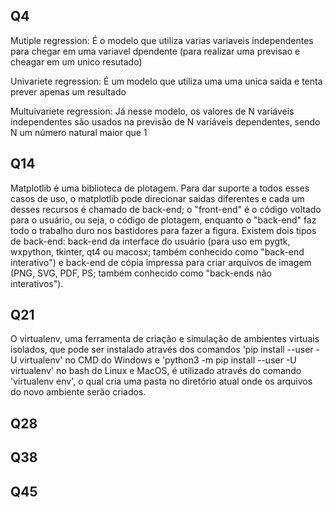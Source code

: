 Q4
 - 
Mutiple regression:
É o modelo que utiliza varias variaveis independentes para chegar em uma variavel dpendente (para realizar uma previsao e cheagar em um unico resutado)

Univariete regression:
É um modelo que utiliza uma uma unica saida e tenta prever apenas um resultado

Multuivariete regression:
Já nesse modelo, os valores de N variáveis independentes são usados na previsão de N variáveis dependentes, sendo N  um número natural maior que 1

Q14
 -
Matplotlib é uma biblioteca de plotagem.
Para dar suporte a todos esses casos de uso, o matplotlib pode direcionar saídas diferentes e cada um desses recursos é chamado de back-end; o "front-end" é o código voltado para o usuário, ou seja, o código de plotagem, enquanto o "back-end" faz todo o trabalho duro nos bastidores para fazer a figura. Existem dois tipos de back-end: back-end da interface do usuário (para uso em pygtk, wxpython, tkinter, qt4 ou macosx; também conhecido como "back-end interativo") e back-end de cópia impressa para criar arquivos de imagem (PNG, SVG, PDF, PS; também conhecido como "back-ends não interativos").

Q21
  -
O virtualenv, uma ferramenta de criação e simulação de ambientes virtuais isolados, que pode ser instalado através dos comandos 'pip install --user -U virtualenv' no CMD do Windows e 'python3 -m pip install --user -U virtualenv' no bash do Linux e MacOS, é utilizado através do comando 'virtualenv env', o qual cria uma pasta no diretório atual onde os arquivos do novo ambiente serão criados.

Q28
  -

Q38
  -

Q45
  -
